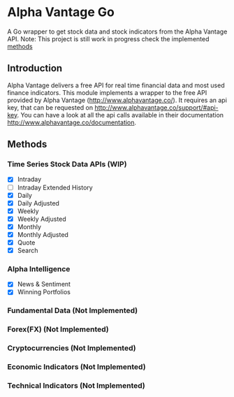 # Alpha Vantage Go

A Go wrapper to get stock data and stock indicators from the Alpha Vantage API.
Note: This project is still work in progress check the implemented [methods](#methods)

## Introduction

Alpha Vantage delivers a free API for real time financial data and most used finance indicators. This module implements a wrapper to the free API provided by Alpha
Vantage (http://www.alphavantage.co/). It requires an api key, that can be requested on http://www.alphavantage.co/support/#api-key. You can have a look at all the api 
calls available in their documentation http://www.alphavantage.co/documentation.

## Methods
### Time Series Stock Data APIs (WIP)
- [x] Intraday
- [ ] Intraday Extended History
- [x] Daily
- [x] Daily Adjusted
- [x] Weekly
- [x] Weekly Adjusted
- [x] Monthly
- [x] Monthly Adjusted
- [x] Quote
- [x] Search

### Alpha Intelligence 
- [x] News & Sentiment 
- [x] Winning Portfolios

### Fundamental Data (Not Implemented)

### Forex(FX) (Not Implemented)

### Cryptocurrencies (Not Implemented)

### Economic Indicators (Not Implemented)

### Technical Indicators (Not Implemented)
